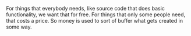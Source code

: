 
For things that everybody needs, like source code that does basic functionality, we want that for free. For things that only some people need, that costs a price. So money is used to sort of buffer what gets created in some way.
